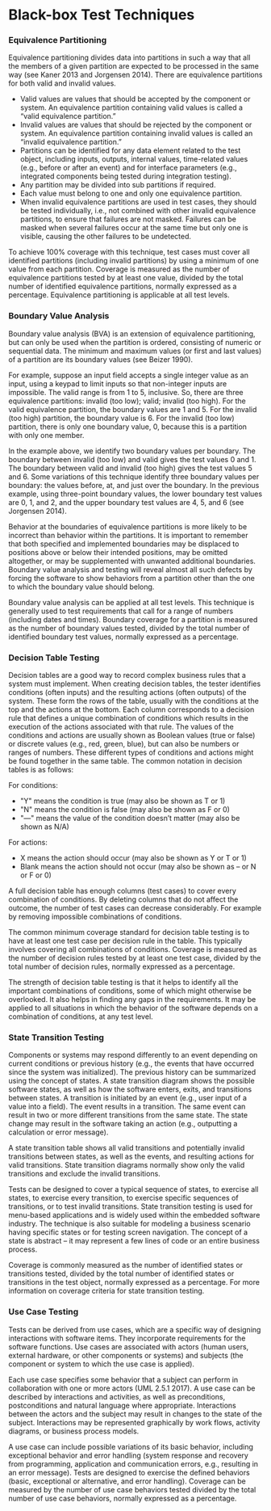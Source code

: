 # Black-box Test Techniques 


### Equivalence Partitioning

Equivalence partitioning divides data into partitions in such a way
that all the members of a given partition are expected to be processed in the same way (see Kaner 2013
and Jorgensen 2014). There are equivalence partitions for both valid and invalid values. 

- Valid values are values that should be accepted by the component or system. An equivalence
partition containing valid values is called a “valid equivalence partition.” 
- Invalid values are values that should be rejected by the component or system. An equivalence
partition containing invalid values is called an “invalid equivalence partition.” 
- Partitions can be identified for any data element related to the test object, including inputs,
outputs, internal values, time-related values (e.g., before or after an event) and for interface
parameters (e.g., integrated components being tested during integration testing). 
- Any partition may be divided into sub partitions if required. 
- Each value must belong to one and only one equivalence partition. 
- When invalid equivalence partitions are used in test cases, they should be tested individually, i.e.,
not combined with other invalid equivalence partitions, to ensure that failures are not masked.
Failures can be masked when several failures occur at the same time but only one is visible,
causing the other failures to be undetected.

To achieve 100% coverage with this technique, test cases must cover all identified partitions (including
invalid partitions) by using a minimum of one value from each partition. Coverage is measured as the
number of equivalence partitions tested by at least one value, divided by the total number of identified
equivalence partitions, normally expressed as a percentage. Equivalence partitioning is applicable at all
test levels. 

### Boundary Value Analysis

Boundary value analysis (BVA) is an extension of equivalence partitioning, but can only be used when the
partition is ordered, consisting of numeric or sequential data. The minimum and maximum values (or first
and last values) of a partition are its boundary values (see Beizer 1990).

For example, suppose an input field accepts a single integer value as an input, using a keypad to limit
inputs so that non-integer inputs are impossible. The valid range is from 1 to 5, inclusive. So, there are
three equivalence partitions: invalid (too low); valid; invalid (too high). For the valid equivalence partition,
the boundary values are 1 and 5. For the invalid (too high) partition, the boundary value is 6. For the
invalid (too low) partition, there is only one boundary value, 0, because this is a partition with only one
member.

In the example above, we identify two boundary values per boundary. The boundary between invalid (too
low) and valid gives the test values 0 and 1. The boundary between valid and invalid (too high) gives the
test values 5 and 6. Some variations of this technique identify three boundary values per boundary: the
values before, at, and just over the boundary. In the previous example, using three-point boundary
values, the lower boundary test values are 0, 1, and 2, and the upper boundary test values are 4, 5,
and 6 (see Jorgensen 2014).

Behavior at the boundaries of equivalence partitions is more likely to be incorrect than behavior within the
partitions. It is important to remember that both specified and implemented boundaries may be displaced
to positions above or below their intended positions, may be omitted altogether, or may be supplemented
with unwanted additional boundaries. Boundary value analysis and testing will reveal almost all such
defects by forcing the software to show behaviors from a partition other than the one to which the
boundary value should belong.

Boundary value analysis can be applied at all test levels. This technique is generally used to test
requirements that call for a range of numbers (including dates and times). Boundary coverage for a
partition is measured as the number of boundary values tested, divided by the total number of identified
boundary test values, normally expressed as a percentage. 

### Decision Table Testing

Decision tables are a good way to record complex business rules that a system must implement. When
creating decision tables, the tester identifies conditions (often inputs) and the resulting actions (often
outputs) of the system. These form the rows of the table, usually with the conditions at the top and the
actions at the bottom. Each column corresponds to a decision rule that defines a unique combination of
conditions which results in the execution of the actions associated with that rule. The values of the
conditions and actions are usually shown as Boolean values (true or false) or discrete values (e.g., red,
green, blue), but can also be numbers or ranges of numbers. These different types of conditions and
actions might be found together in the same table. The common notation in decision tables is as follows:

For conditions: 
- "Y" means the condition is true (may also be shown as T or 1) 
- "N" means the condition is false (may also be shown as F or 0) 
- "—" means the value of the condition doesn’t matter (may also be shown as N/A)

For actions: 

- X means the action should occur (may also be shown as Y or T or 1) 
- Blank means the action should not occur (may also be shown as – or N or F or 0)

A full decision table has enough columns (test cases) to cover every combination of conditions. By
deleting columns that do not affect the outcome, the number of test cases can decrease considerably. For
example by removing impossible combinations of conditions.

The common minimum coverage standard for decision table testing is to have at least one test case per
decision rule in the table. This typically involves covering all combinations of conditions. Coverage is
measured as the number of decision rules tested by at least one test case, divided by the total number of
decision rules, normally expressed as a percentage.

The strength of decision table testing is that it helps to identify all the important combinations of
conditions, some of which might otherwise be overlooked. It also helps in finding any gaps in the
requirements. It may be applied to all situations in which the behavior of the software depends on a
combination of conditions, at any test level. 

### State Transition Testing

Components or systems may respond differently to an event depending on current conditions or previous
history (e.g., the events that have occurred since the system was initialized). The previous history can be
summarized using the concept of states. A state transition diagram shows the possible software states,
as well as how the software enters, exits, and transitions between states. A transition is initiated by an
event (e.g., user input of a value into a field). The event results in a transition. The same event can result
in two or more different transitions from the same state. The state change may result in the software
taking an action (e.g., outputting a calculation or error message).

A state transition table shows all valid transitions and potentially invalid transitions between states, as well
as the events, and resulting actions for valid transitions. State transition diagrams normally show only the
valid transitions and exclude the invalid transitions.

Tests can be designed to cover a typical sequence of states, to exercise all states, to exercise every
transition, to exercise specific sequences of transitions, or to test invalid transitions.
State transition testing is used for menu-based applications and is widely used within the embedded
software industry. The technique is also suitable for modeling a business scenario having specific states
or for testing screen navigation. The concept of a state is abstract – it may represent a few lines of code
or an entire business process.

Coverage is commonly measured as the number of identified states or transitions tested, divided by the
total number of identified states or transitions in the test object, normally expressed as a percentage. For
more information on coverage criteria for state transition testing.

### Use Case Testing

Tests can be derived from use cases, which are a specific way of designing interactions with software
items. They incorporate requirements for the software functions. Use cases are associated with actors
(human users, external hardware, or other components or systems) and subjects (the component or
system to which the use case is applied).

Each use case specifies some behavior that a subject can perform in collaboration with one or more
actors (UML 2.5.1 2017). A use case can be described by interactions and activities, as well as
preconditions, postconditions and natural language where appropriate. Interactions between the actors
and the subject may result in changes to the state of the subject. Interactions may be represented
graphically by work flows, activity diagrams, or business process models.

A use case can include possible variations of its basic behavior, including exceptional behavior and error
handling (system response and recovery from programming, application and communication errors, e.g.,
resulting in an error message). Tests are designed to exercise the defined behaviors (basic, exceptional
or alternative, and error handling). Coverage can be measured by the number of use case behaviors
tested divided by the total number of use case behaviors, normally expressed as a percentage.


